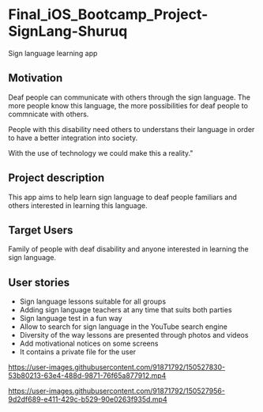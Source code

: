 # Final_iOS_Bootcamp_Project-SignLang-Shuruq
Sign language learning app

## Motivation
Deaf people can communicate with others through the sign language. The more people know this language, the more possibilities for deaf people to commnicate with others. 

People with this disability need others to understans their language in order to have a better integration into society.

With the use of technology we could make this a reality."


## Project description
This app aims to help learn sign language to deaf people familiars and others interested in learning this language.


## Target Users
Family of people with deaf disability and anyone interested in learning the sign language.


## User stories
   - Sign language lessons suitable for all groups
   - Adding sign language teachers at any time that suits both parties
   - Sign language test in a fun way
   - Allow to search for sign language in the YouTube search engine
   - Diversity of the way lessons are presented through photos and videos
   - Add motivational notices on some screens
   - It contains a private file for the user



https://user-images.githubusercontent.com/91871792/150527830-53b80213-63e4-488d-9871-76f65a877912.mp4



https://user-images.githubusercontent.com/91871792/150527956-9d2df689-e411-429c-b529-90e0263f935d.mp4

